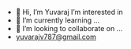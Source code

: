- 👋 Hi, I’m Yuvaraj 
     I’m interested in
- 🌱 I’m currently learning ...
- 💞️ I’m looking to collaborate on ...
- yuvarajv787@gmail.com

<!---
Yuvaraj787/Yuvaraj787 is a ✨ special ✨ repository because its `README.md` (this file) appears on your GitHub profile.
You can click the Preview link to take a look at your changes.
--->
